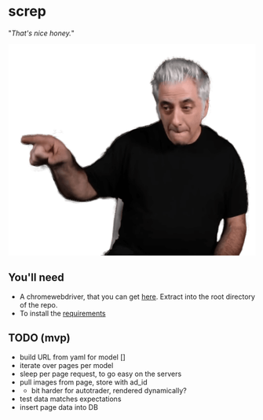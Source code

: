 # screp

"_That's nice honey._"

![Image](rickyrick.png)

## You'll need

- A chromewebdriver, that you can get [here](https://chromedriver.chromium.org/downloads). Extract into the root directory of the repo.
- To install the [requirements](./requirements.txt)


## TODO (mvp)

* build URL from yaml for model []
* iterate over pages per model
* sleep per page request, to go easy on the servers
* pull images from page, store with ad_id
* * bit harder for autotrader, rendered dynamically?
* test data matches expectations
* insert page data into DB
